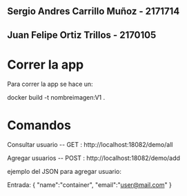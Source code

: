 ## Sergio Andres Carrillo Muñoz - 2171714
## Juan Felipe Ortiz Trillos - 2170105

# Correr la app #

Para correr la app se hace un:  

docker build -t nombreimagen:V1 .


# Comandos #

Consultar usuario -- GET : http://localhost:18082/demo/all


Agregar usuarios -- POST : http://localhost:18082/demo/add

ejemplo del JSON para agregar usuario:

Entrada: 
{
"name":"container",
"email":"user@mail.com"
}
